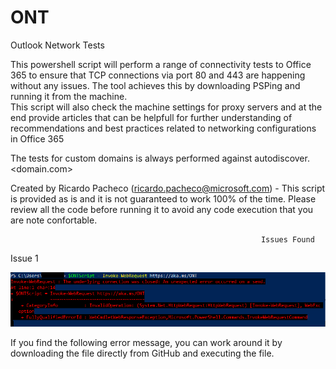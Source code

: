 # ONT
Outlook Network Tests

This powershell script will perform a range of connectivity tests to Office 365 to ensure that TCP connections via port 80 and 443 are happening without any issues. The tool achieves this by downloading PSPing and running it from the machine.    
This script will also check the machine settings for proxy servers and at the end provide articles that can be helpfull for further understanding of recommendations and best practices related to networking configurations in Office 365            

The tests for custom domains is always performed against autodiscover.<domain.com>

Created by Ricardo Pacheco (ricardo.pacheco@microsoft.com) - This script is provided as is and it is not guaranteed to work 100% of the time. Please review all the code before running it to avoid any code execution that you are note confortable. 




                                                            Issues Found
                                                            

Issue 1

![Issue 1](https://raw.githubusercontent.com/mektospacheco/ONT/master/Images/image.png)


If you find the following error message, you can work around it by downloading the file directly from GitHub and executing the file.
